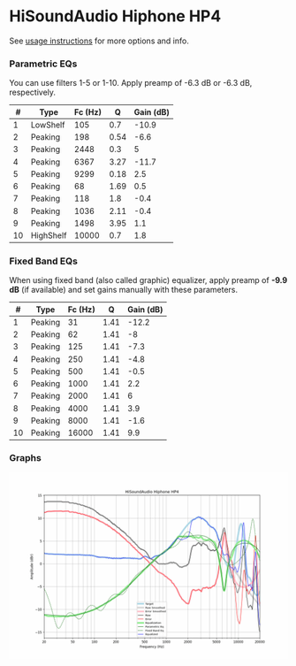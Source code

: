 # HiSoundAudio Hiphone HP4
See [usage instructions](https://github.com/jaakkopasanen/AutoEq#usage) for more options and info.

### Parametric EQs
You can use filters 1-5 or 1-10. Apply preamp of -6.3 dB or -6.3 dB, respectively.

|   # | Type      |   Fc (Hz) |    Q |   Gain (dB) |
|-----|-----------|-----------|------|-------------|
|   1 | LowShelf  |       105 | 0.7  |       -10.9 |
|   2 | Peaking   |       198 | 0.54 |        -6.6 |
|   3 | Peaking   |      2448 | 0.3  |         5   |
|   4 | Peaking   |      6367 | 3.27 |       -11.7 |
|   5 | Peaking   |      9299 | 0.18 |         2.5 |
|   6 | Peaking   |        68 | 1.69 |         0.5 |
|   7 | Peaking   |       118 | 1.8  |        -0.4 |
|   8 | Peaking   |      1036 | 2.11 |        -0.4 |
|   9 | Peaking   |      1498 | 3.95 |         1.1 |
|  10 | HighShelf |     10000 | 0.7  |         1.8 |

### Fixed Band EQs
When using fixed band (also called graphic) equalizer, apply preamp of **-9.9 dB** (if available) and set gains manually with these parameters.

|   # | Type    |   Fc (Hz) |    Q |   Gain (dB) |
|-----|---------|-----------|------|-------------|
|   1 | Peaking |        31 | 1.41 |       -12.2 |
|   2 | Peaking |        62 | 1.41 |        -8   |
|   3 | Peaking |       125 | 1.41 |        -7.3 |
|   4 | Peaking |       250 | 1.41 |        -4.8 |
|   5 | Peaking |       500 | 1.41 |        -0.5 |
|   6 | Peaking |      1000 | 1.41 |         2.2 |
|   7 | Peaking |      2000 | 1.41 |         6   |
|   8 | Peaking |      4000 | 1.41 |         3.9 |
|   9 | Peaking |      8000 | 1.41 |        -1.6 |
|  10 | Peaking |     16000 | 1.41 |         9.9 |

### Graphs
![](./HiSoundAudio%20Hiphone%20HP4.png)

